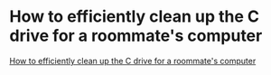 # How to efficiently clean up the C drive for a roommate's computer
[How to efficiently clean up the C drive for a roommate's computer](https://aiwithcloud.com/2022/09/15/how_to_efficiently_clean_up_the_c_drive_for_a_roommates_computer/)